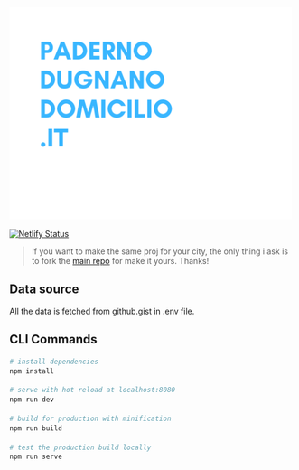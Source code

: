 <img src="/src/assets/logo-1024.png" width="500" alt="logo"/>

[![Netlify Status](https://api.netlify.com/api/v1/badges/e841f025-2e25-4ea5-bf7e-b2b0599d8049/deploy-status)](https://app.netlify.com/sites/elastic-sammet-dcc059/deploys)

> If you want to make the same proj for your city, the only thing i ask is to fork the [main repo](https://github.com/tomma5o/ferraraDomicilio) for make it yours.
> Thanks!

## Data source

All the data is fetched from github.gist in .env file.

## CLI Commands

```bash
# install dependencies
npm install

# serve with hot reload at localhost:8080
npm run dev

# build for production with minification
npm run build

# test the production build locally
npm run serve
```
